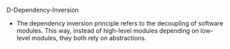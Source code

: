 D-Dependency-Inversion
- The dependency inversion principle refers to the decoupling of software modules. This way, instead of high-level modules depending on low-level modules, they both rely on abstractions.
